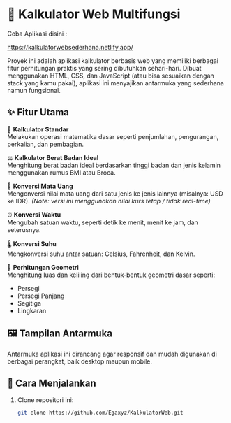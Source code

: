 # 🧮 Kalkulator Web Multifungsi

Coba Aplikasi disini : 

https://kalkulatorwebsederhana.netlify.app/

Proyek ini adalah aplikasi kalkulator berbasis web yang memiliki berbagai fitur perhitungan praktis yang sering dibutuhkan sehari-hari. Dibuat menggunakan HTML, CSS, dan JavaScript (atau bisa sesuaikan dengan stack yang kamu pakai), aplikasi ini menyajikan antarmuka yang sederhana namun fungsional.

## ✨ Fitur Utama

🔢 **Kalkulator Standar**  
Melakukan operasi matematika dasar seperti penjumlahan, pengurangan, perkalian, dan pembagian.

⚖️ **Kalkulator Berat Badan Ideal**  
Menghitung berat badan ideal berdasarkan tinggi badan dan jenis kelamin menggunakan rumus BMI atau Broca.

💱 **Konversi Mata Uang**  
Mengonversi nilai mata uang dari satu jenis ke jenis lainnya (misalnya: USD ke IDR). *(Note: versi ini menggunakan nilai kurs tetap / tidak real-time)*

⏰ **Konversi Waktu**  
Mengubah satuan waktu, seperti detik ke menit, menit ke jam, dan seterusnya.

🌡️ **Konversi Suhu**  
Mengkonversi suhu antar satuan: Celsius, Fahrenheit, dan Kelvin.

📐 **Perhitungan Geometri**  
Menghitung luas dan keliling dari bentuk-bentuk geometri dasar seperti:
- Persegi
- Persegi Panjang
- Segitiga
- Lingkaran

## 🖼️ Tampilan Antarmuka

Antarmuka aplikasi ini dirancang agar responsif dan mudah digunakan di berbagai perangkat, baik desktop maupun mobile.

## 🚀 Cara Menjalankan

1. Clone repositori ini:
   ```bash
   git clone https://github.com/Egaxyz/KalkulatorWeb.git
